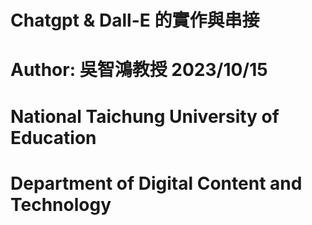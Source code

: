 # Chatgpt & Dall-E 的實作與串接
# Author: 吳智鴻教授 2023/10/15
#         National Taichung University of Education
#         Department of Digital Content and Technology
